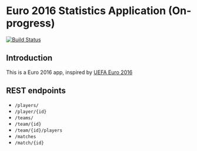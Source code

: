# Euro 2016 Statistics Application (On-progress)

[![Build Status](https://travis-ci.org/wicaksana/euro2016-app.svg?branch=master)](https://travis-ci.org/wicaksana/euro2016-app)

## Introduction

This is a Euro 2016 app, inspired by [UEFA Euro 2016](http://www.uefa.com/uefaeuro/index.html)


## REST endpoints

- `/players/`
- `/player/{id}`
- `/teams/`
- `/team/{id}`
- `/team/{id}/players`
-  `/matches`
-  `/match/{id}`
